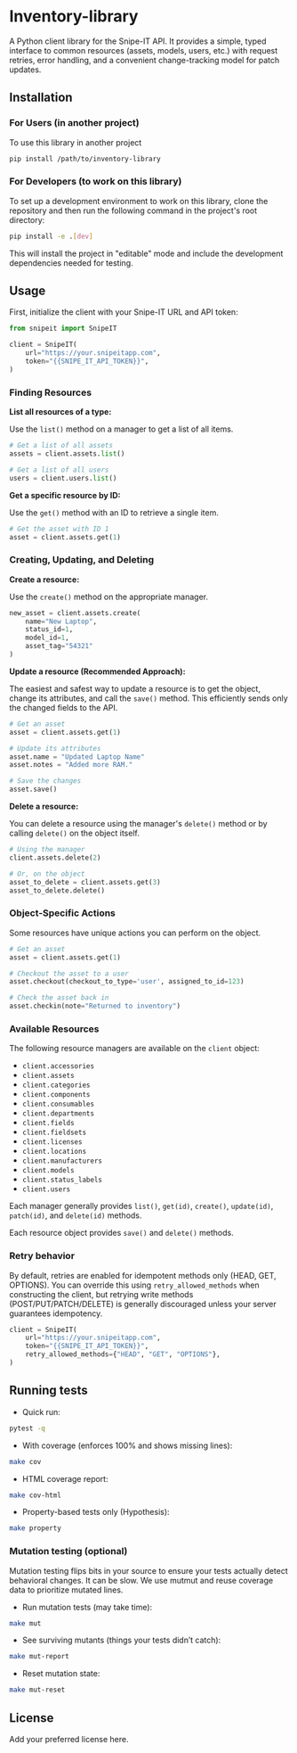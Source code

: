 # Inventory-library

A Python client library for the Snipe-IT API. It provides a simple, typed interface to common resources (assets, models, users, etc.) with request retries, error handling, and a convenient change-tracking model for patch updates.

## Installation

### For Users (in another project)

To use this library in another project

```bash
pip install /path/to/inventory-library
```

### For Developers (to work on this library)

To set up a development environment to work on this library, clone the repository and then run the following command in the project's root directory:

```bash
pip install -e .[dev]
```

This will install the project in "editable" mode and include the development dependencies needed for testing.

## Usage

First, initialize the client with your Snipe-IT URL and API token:

```python
from snipeit import SnipeIT

client = SnipeIT(
    url="https://your.snipeitapp.com",
    token="{{SNIPE_IT_API_TOKEN}}",
)
```

### Finding Resources

**List all resources of a type:**

Use the `list()` method on a manager to get a list of all items.

```python
# Get a list of all assets
assets = client.assets.list()

# Get a list of all users
users = client.users.list()
```

**Get a specific resource by ID:**

Use the `get()` method with an ID to retrieve a single item.

```python
# Get the asset with ID 1
asset = client.assets.get(1)
```

### Creating, Updating, and Deleting

**Create a resource:**

Use the `create()` method on the appropriate manager.

```python
new_asset = client.assets.create(
    name="New Laptop",
    status_id=1, 
    model_id=1,
    asset_tag="54321"
)
```

**Update a resource (Recommended Approach):**

The easiest and safest way to update a resource is to get the object, change its attributes, and call the `save()` method. This efficiently sends only the changed fields to the API.

```python
# Get an asset
asset = client.assets.get(1)

# Update its attributes
asset.name = "Updated Laptop Name"
asset.notes = "Added more RAM."

# Save the changes
asset.save()
```

**Delete a resource:**

You can delete a resource using the manager's `delete()` method or by calling `delete()` on the object itself.

```python
# Using the manager
client.assets.delete(2)

# Or, on the object
asset_to_delete = client.assets.get(3)
asset_to_delete.delete()
```

### Object-Specific Actions

Some resources have unique actions you can perform on the object.

```python
# Get an asset
asset = client.assets.get(1)

# Checkout the asset to a user
asset.checkout(checkout_to_type='user', assigned_to_id=123)

# Check the asset back in
asset.checkin(note="Returned to inventory")
```

### Available Resources

The following resource managers are available on the `client` object:

*   `client.accessories`
*   `client.assets`
*   `client.categories`
*   `client.components`
*   `client.consumables`
*   `client.departments`
*   `client.fields`
*   `client.fieldsets`
*   `client.licenses`
*   `client.locations`
*   `client.manufacturers`
*   `client.models`
*   `client.status_labels`
*   `client.users`

Each manager generally provides `list()`, `get(id)`, `create()`, `update(id)`, `patch(id)`, and `delete(id)` methods.

Each resource object provides `save()` and `delete()` methods.

### Retry behavior
By default, retries are enabled for idempotent methods only (HEAD, GET, OPTIONS). You can override this using `retry_allowed_methods` when constructing the client, but retrying write methods (POST/PUT/PATCH/DELETE) is generally discouraged unless your server guarantees idempotency.

```python
client = SnipeIT(
    url="https://your.snipeitapp.com",
    token="{{SNIPE_IT_API_TOKEN}}",
    retry_allowed_methods={"HEAD", "GET", "OPTIONS"},
)
```

## Running tests

- Quick run:

```bash
pytest -q
```

- With coverage (enforces 100% and shows missing lines):

```bash
make cov
```

- HTML coverage report:

```bash
make cov-html
```

- Property-based tests only (Hypothesis):

```bash
make property
```

### Mutation testing (optional)

Mutation testing flips bits in your source to ensure your tests actually detect behavioral changes. It can be slow. We use mutmut and reuse coverage data to prioritize mutated lines.

- Run mutation tests (may take time):

```bash
make mut
```

- See surviving mutants (things your tests didn’t catch):

```bash
make mut-report
```

- Reset mutation state:

```bash
make mut-reset
```

## License

Add your preferred license here.
